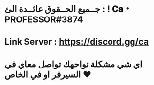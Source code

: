# جــميع الحــقوق عائــدة الئ : !         𝐂𝐚・PROFESSOR#3874
# Link Server : https://discord.gg/ca
# اي شي مشكلة تواجهك تواصل معاي في السيرفر او في الخاص ♥

